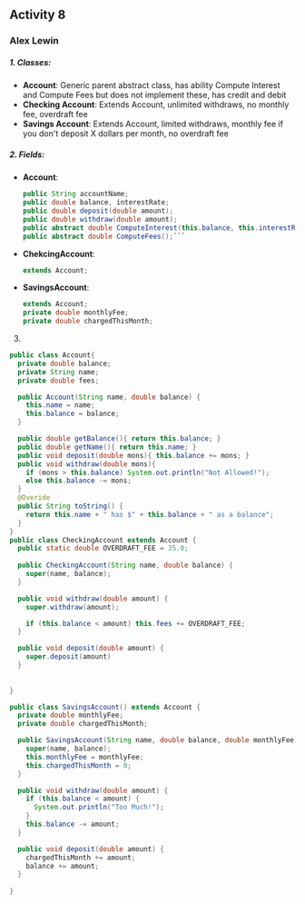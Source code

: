 Activity 8
----------
### Alex Lewin

##### 1. Classes:  

  * **Account**: Generic parent abstract class, has ability Compute Interest and Compute Fees but does not implement these, has credit and debit
  * **Checking Account**: Extends Account, unlimited withdraws, no monthly fee, overdraft fee
  * **Savings Account**: Extends Account, limited withdraws, monthly fee if you don't deposit X dollars per month, no overdraft fee

##### 2. Fields:

  * **Account**:  
    ```java
    public String accountName;
    public double balance, interestRate;
    public double deposit(double amount);
    public double withdraw(double amount);
    public abstract double ComputeInterest(this.balance, this.interestRate);`
    public abstract double ComputeFees();```  
    ```
  * **ChekcingAccount**:  
    ```java
    extends Account;
    ```
  * **SavingsAccount**:  
    ```java
    extends Account;
    private double monthlyFee;
    private double chargedThisMonth;
    
    ```


3. 

```java
public class Account{
  private double balance;
  private String name;
  private double fees; 

  public Account(String name, double balance) {
    this.name = name;
    this.balance = balance;
  }

  public double getBalance(){ return this.balance; }
  public double getName(){ return this.name; }
  public void deposit(double mons){ this.balance += mons; }
  public void withdraw(double mons){ 
    if (mons > this.balance) System.out.println("Not Allowed!");
    else this.balance -= mons; 
  }
  @Overide
  public String toString() {
    return this.name + " has $" + this.balance + " as a balance";
  }
}
public class CheckingAccount extends Account {
  public static double OVERDRAFT_FEE = 35.0;
  
  public CheckingAccount(String name, double balance) {
    super(name, balance);
  }

  public void withdraw(double amount) {
    super.withdraw(amount);

    if (this.balance < amount) this.fees += OVERDRAFT_FEE;
  }

  public void deposit(double amount) {
    super.deposit(amount)
  }
  
  
}

public class SavingsAccount() extends Account {
  private double monthlyFee;
  private double chargedThisMonth; 

  public SavingsAccount(String name, double balance, double monthlyFee) {
    super(name, balance);
    this.monthlyFee = monthlyFee;
    this.chargedThisMonth = 0;
  }

  public void withdraw(double amount) {
    if (this.balance < amount) {
      System.out.println("Too Much!");
    }
    this.balance -= amount;
  }

  public void deposit(double amount) {
    chargedThisMonth += amount;
    balance += amount;
  }
 
}
```


